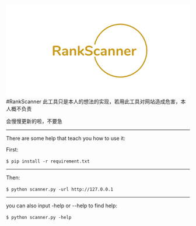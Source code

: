 <div align="center">
<img src="./Others/img/logo.png">
</div>
#RankScanner
此工具只是本人的想法的实现，若用此工具对网站造成危害，本人概不负责

会慢慢更新的啦，不要急

---
There are some help that teach you how to use it:

First:

`$ pip install -r requirement.txt`

---

Then:

`$ python scanner.py -url http://127.0.0.1`

---

you can also input -help or --help to find help:

`$ python scanner.py -help`


